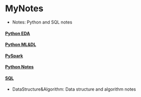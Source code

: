 # MyNotes

* Notes: Python and SQL notes
#### [Python EDA](https://github.com/Hernon7/MyNotes/blob/master/Notes/python_EDA.md)
#### [Python ML&DL](https://github.com/Hernon7/MyNotes/blob/master/Notes/python_ML%26DL.md)
#### [PySpark](https://github.com/Hernon7/MyNotes/blob/master/Notes/python_PySpark.md)
#### [Python Notes](https://github.com/Hernon7/MyNotes/blob/master/Notes/python_note.md)
#### [SQL](https://github.com/Hernon7/MyNotes/blob/master/Notes/SQL.md)

* DataStructure&Algorithm: Data structure and algorithm notes
